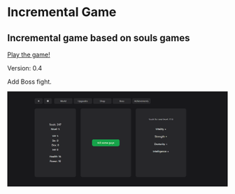 <h1>Incremental Game</h1>

<h2>Incremental game based on souls games</h2>

[Play the game!](https://enriquenf07.github.io/incremental-game/)

Version: 0.4

Add Boss fight.

![game](github-img/game.png)



